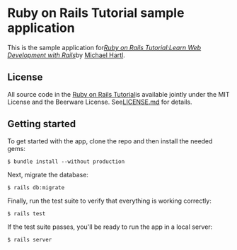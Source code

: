 # Ruby on Rails Tutorial sample application
This is the sample application for[*Ruby on Rails Tutorial:Learn Web Development with Rails*](http://www.railstutorial.org/)by [Michael Hartl](http://www.michaelhartl.com/).

## License
All source code in the [Ruby on Rails Tutorial](http://railstutorial.org/)is available jointly under the MIT License and the Beerware License. See[LICENSE.md](LICENSE.md) for details.

## Getting started
To get started with the app, clone the repo and then install the needed gems:
```
$ bundle install --without production
```
Next, migrate the database:
```
$ rails db:migrate
```
Finally, run the test suite to verify that everything is working correctly:
```
$ rails test
```
If the test suite passes, you'll be ready to run the app in a local server:
```
$ rails server
```
